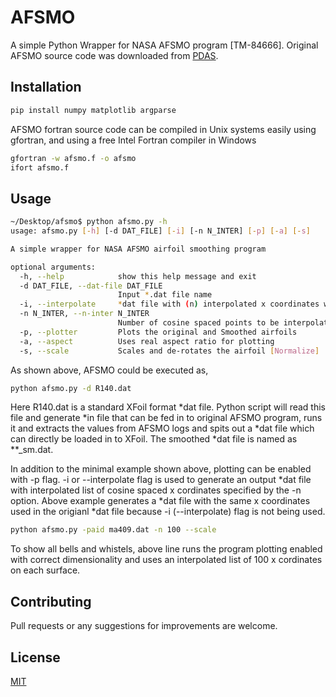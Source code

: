 # AFSMO
A simple Python Wrapper for NASA AFSMO program [TM-84666]. 
Original AFSMO source code was downloaded from [PDAS](https://www.pdas.com/afsmoothdownload.html).

## Installation

```bash
pip install numpy matplotlib argparse
```
AFSMO fortran source code can be compiled in Unix systems easily using gfortran, and using a free Intel Fortran compiler in Windows

```bash
gfortran -w afsmo.f -o afsmo
ifort afsmo.f
```

## Usage

```bash
~/Desktop/afsmo$ python afsmo.py -h
usage: afsmo.py [-h] [-d DAT_FILE] [-i] [-n N_INTER] [-p] [-a] [-s]

A simple wrapper for NASA AFSMO airfoil smoothing program

optional arguments:
  -h, --help            show this help message and exit
  -d DAT_FILE, --dat-file DAT_FILE
                        Input *.dat file name
  -i, --interpolate     *dat file with (n) interpolated x coordinates will be generated when set. False by default
  -n N_INTER, --n-inter N_INTER
                        Number of cosine spaced points to be interpolated
  -p, --plotter         Plots the original and Smoothed airfoils
  -a, --aspect          Uses real aspect ratio for plotting
  -s, --scale           Scales and de-rotates the airfoil [Normalize]

```

As shown above, AFSMO could be executed as,

```bash
python afsmo.py -d R140.dat
```

Here R140.dat is a standard XFoil format *dat file. Python script will read this file and generate *in file that can be fed in to original AFSMO program, runs it and extracts the values from AFSMO logs and spits out a *dat file which can directly be loaded in to XFoil. The smoothed *dat file is named as **_sm.dat.

In addition to the minimal example shown above, plotting can be enabled with -p flag. -i or --interpolate flag is used to generate an output *dat file with interpolated list of cosine spaced x cordinates specified by the -n option. Above example generates a *dat file with the same x coordinates used in the origianl *dat file because -i (--interpolate) flag is not being used.

```bash
python afsmo.py -paid ma409.dat -n 100 --scale
```

To show all bells and whistels, above line runs the program plotting enabled with correct dimensionality and uses an interpolated list of 100 x cordinates on each surface. 

## Contributing
Pull requests or any suggestions for improvements are welcome.

## License
[MIT](https://choosealicense.com/licenses/mit/)
